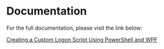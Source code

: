 # Documentation

For the full documentation, please visit the link below:

[Creating a Custom Logon Script Using PowerShell and WPF](https://blog.wuibaille.fr/2024/08/creating-a-custom-logon-script-using-powershell-and-wpf/)

